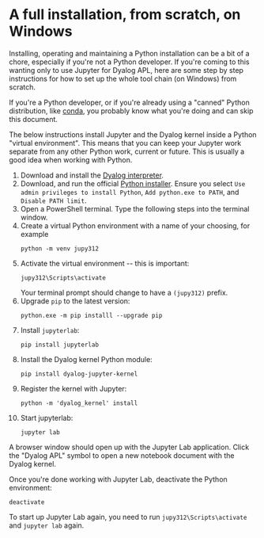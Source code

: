# A full installation, from scratch, on Windows

Installing, operating and maintaining a Python installation can be a bit of a chore, especially if you're not a Python developer. If you're coming to this wanting only to use Jupyter for Dyalog APL, here are some step by step instructions for how to set up the whole tool chain (on Windows) from scratch. 

If you're a Python developer, or if you're already using a "canned" Python distribution, like [conda](https://docs.conda.io/en/latest/), you probably know what you're doing and can skip this document.

The below instructions install Jupyter and the Dyalog kernel inside a Python "virtual environment". This means that you can keep your Jupyter work separate from any other Python work, current or future. This is usually a good idea when working with Python.

1. Download and install the [Dyalog interpreter](https://www.dyalog.com/download-zone.htm). 
2. Download, and run the official [Python installer](https://www.python.org/downloads/). Ensure you select `Use admin privileges to install Python`, `Add python.exe to PATH`, and `Disable PATH limit`.
3. Open a PowerShell terminal. Type the following steps into the terminal window.
4. Create a virtual Python environment with a name of your choosing, for example
    ```
    python -m venv jupy312
    ```
5. Activate the virtual environment -- this is important:
    ```
    jupy312\Scripts\activate
    ```
    Your terminal prompt should change to have a `(jupy312)` prefix.
6. Upgrade `pip` to the latest version:
    ```
    python.exe -m pip installl --upgrade pip
    ```
7. Install `jupyterlab`:
    ```
    pip install jupyterlab
    ```
8. Install the Dyalog kernel Python module:
    ```
    pip install dyalog-jupyter-kernel
    ```
9. Register the kernel with Jupyter:
    ```
    python -m 'dyalog_kernel' install
    ```
10. Start jupyterlab:
    ```
    jupyter lab
    ```

A browser window should open up with the Jupyter Lab application. Click the "Dyalog APL" symbol to open a new notebook document with the Dyalog kernel.

Once you're done working with Jupyter Lab, deactivate the Python environment:

```
deactivate
```

To start up Jupyter Lab again, you need to run `jupy312\Scripts\activate` and `jupyter lab` again. 
